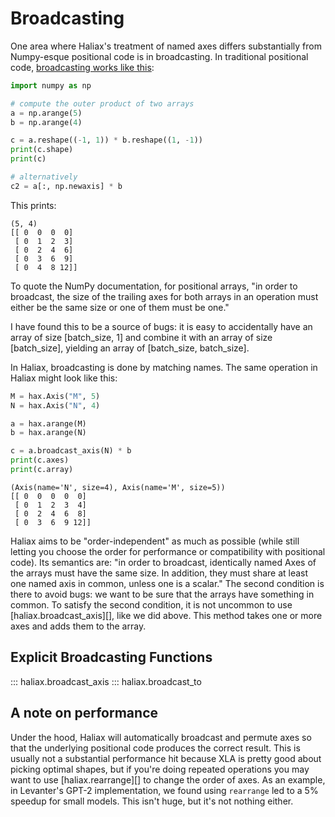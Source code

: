 # Broadcasting

One area where Haliax's treatment of named axes differs substantially from Numpy-esque positional code is in broadcasting. In traditional positional code, [broadcasting works like this](https://numpy.org/doc/stable/user/basics.broadcasting.html):

```python
import numpy as np

# compute the outer product of two arrays
a = np.arange(5)
b = np.arange(4)

c = a.reshape((-1, 1)) * b.reshape((1, -1))
print(c.shape)
print(c)

# alternatively
c2 = a[:, np.newaxis] * b
```

This prints:
```
(5, 4)
[[ 0  0  0  0]
 [ 0  1  2  3]
 [ 0  2  4  6]
 [ 0  3  6  9]
 [ 0  4  8 12]]
```

To quote the NumPy documentation, for positional arrays, "in order to broadcast, the size of the trailing axes for both arrays in an operation must either be the same size or one of them must be one."

I have found this to be a source of bugs: it is easy to accidentally have an array of size [batch_size, 1] and combine it with an array of size [batch_size], yielding an array of [batch_size, batch_size].

In Haliax, broadcasting is done by matching names. The same operation in Haliax might look like this:

```python
M = hax.Axis("M", 5)
N = hax.Axis("N", 4)

a = hax.arange(M)
b = hax.arange(N)

c = a.broadcast_axis(N) * b
print(c.axes)
print(c.array)
```

```
(Axis(name='N', size=4), Axis(name='M', size=5))
[[ 0  0  0  0  0]
 [ 0  1  2  3  4]
 [ 0  2  4  6  8]
 [ 0  3  6  9 12]]
```

Haliax aims to be "order-independent" as much as possible (while still letting you choose the order for performance or compatibility with positional code).
Its semantics are: "in order to broadcast, identically named Axes of the arrays must have the same size.
In addition, they must share at least one named axis in common, unless one is a scalar."
The second condition is there to avoid bugs: we want to be sure that the arrays have something in common.
To satisfy the second condition, it is not uncommon to use [haliax.broadcast_axis][], like we did above.
This method takes one or more axes and adds them to the array.

## Explicit Broadcasting Functions

::: haliax.broadcast_axis
::: haliax.broadcast_to


<!--
### Advanced Broadcasting Functions

You probably won't need these, but they're here if you do.

::: haliax.core.broadcast_arrays
::: haliax.core.broadcast_arrays_and_return_axes

-->

## A note on performance

Under the hood, Haliax will automatically broadcast and permute axes so that the underlying positional code produces the correct result.
This is usually not a substantial performance hit because XLA is pretty good about picking optimal shapes,
but if you're doing repeated operations you may want to use [haliax.rearrange][] to change the order of axes.
As an example, in Levanter's GPT-2 implementation, we found using `rearrange` led to a 5% speedup for small models. This
isn't huge, but it's not nothing either.
